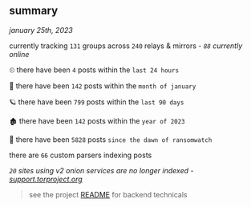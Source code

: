 
## summary
_january 25th, 2023_

currently tracking `131` groups across `240` relays & mirrors - _`88` currently online_

⏲ there have been `4` posts within the `last 24 hours`

🦈 there have been `142` posts within the `month of january`

🪐 there have been `799` posts within the `last 90 days`

🏚 there have been `142` posts within the `year of 2023`

🦕 there have been `5828` posts `since the dawn of ransomwatch`

there are `66` custom parsers indexing posts

_`20` sites using v2 onion services are no longer indexed - [support.torproject.org](https://support.torproject.org/onionservices/v2-deprecation/)_

> see the project [README](https://github.com/joshhighet/ransomwatch#ransomwatch--) for backend technicals
